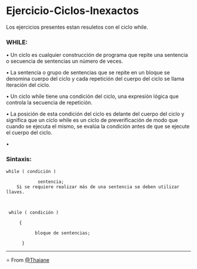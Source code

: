 # Ejercicio-Ciclos-Inexactos
Los ejercicios presentes estan resuletos con el ciclo while.
### WHILE:
•         Un ciclo es cualquier construcción de programa que repite una sentencia o secuencia de sentencias un número de veces.

•         La sentencia o grupo de sentencias que se repite en un bloque se denomina cuerpo del ciclo y cada repetición del cuerpo del ciclo se llama iteración del ciclo.

•         Un ciclo while tiene una condición del ciclo, una expresión lógica que controla la secuencia de repetición.

•         La posición de esta condición del ciclo es delante del cuerpo del ciclo y significa que un ciclo while es un ciclo de preverificación de modo que cuando se ejecuta el mismo, se evalúa la condición antes de que se ejecute el cuerpo del ciclo.

•          
### Sintaxis:
    while ( condición )    

                sentencia;
        Si se requiere realizar más de una sentencia se deben utilizar llaves.    

   

     while ( condición )    

         {

               bloque de sentencias;

          }

---

⭐️ From [@Thaiane](https://github.com/Thaiane)
